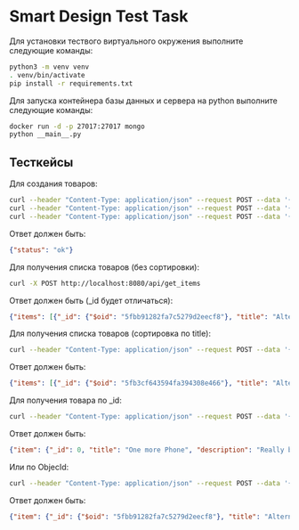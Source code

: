 # Smart Design Test Task

Для установки тествого виртуального окружения выполните следующие команды:
```sh
python3 -m venv venv
. venv/bin/activate
pip install -r requirements.txt
```

Для запуска контейнера базы данных и сервера на python выполните следующие команды:
```sh
docker run -d -p 27017:27017 mongo
python __main__.py
```
## Тесткейсы
Для создания товаров:
```sh
curl --header "Content-Type: application/json" --request POST --data '{"title": "Alternative Phone", "description": "bad", "display": 6.9}' http://localhost:8080/api/create_item
curl --header "Content-Type: application/json" --request POST --data '{"title": "Phone", "description": "Amazing", "display": 5}' http://localhost:8080/api/create_item
curl --header "Content-Type: application/json" --request POST --data '{"_id": 0, "title": "One more Phone", "description": "Really big", "display": 10}' http://localhost:8080/api/create_item
```
Ответ должен быть:
```json
{"status": "ok"}
```

Для получения списка товаров (без сортировки):
```sh
curl -X POST http://localhost:8080/api/get_items
```
Ответ должен быть (_id будет отличаться):
```json
{"items": [{"_id": {"$oid": "5fbb91282fa7c5279d2eecf8"}, "title": "Alternative Phone", "description": "bad", "display": 6.9}, {"_id": {"$oid": "5fbb91d04be3ee83c1b30fa9"}, "title": "Phone", "description": "Amazing", "display": 5}, {"_id": 0, "title": "One more Phone", "description": "Really big", "display": 10}]}
```

Для получения списка товаров (сортировка по title):
```sh
curl --header "Content-Type: application/json" --request POST --data '{"sort": "title"}' http://localhost:8080/api/get_items
```
Ответ должен быть:
```json
{"items": [{"_id": {"$oid": "5fb3cf643594fa394308e466"}, "title": "Alternative Phone", "description": "bad", "display": "6.9"}, {"_id": "0", "title": "One more Phone", "description": "Really big", "display": "10", "headphones": "false"}, {"_id": {"$oid": "5fb3cdfb7781d5d6860577ba"}, "title": "Phone", "description": "Amazing", "display": "6.5"}]}
```

Для получения товара по _id:
```sh
curl --header "Content-Type: application/json" --request POST --data '{"_id": 0}' http://localhost:8080/api/get_item
```
Ответ должен быть:
```json
{"item": {"_id": 0, "title": "One more Phone", "description": "Really big", "display": 10}}
```

Или по ObjecId:
```sh
curl --header "Content-Type: application/json" --request POST --data '{"_id": "5fbb91282fa7c5279d2eecf8"}' http://localhost:8080/api/get_item
```
Ответ должен быть:
```json
{"item": {"_id": {"$oid": "5fbb91282fa7c5279d2eecf8"}, "title": "Alternative Phone", "description": "bad", "display": 6.9}}
```